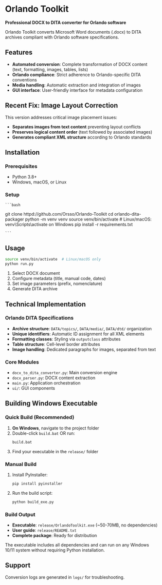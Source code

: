 # Orlando Toolkit

**Professional DOCX to DITA converter for Orlando software**

Orlando Toolkit converts Microsoft Word documents (.docx) to DITA archives compliant with Orlando software specifications.

## Features

- **Automated conversion**: Complete transformation of DOCX content (text, formatting, images, tables, lists)
- **Orlando compliance**: Strict adherence to Orlando-specific DITA conventions
- **Media handling**: Automatic extraction and integration of images
- **GUI interface**: User-friendly interface for metadata configuration

## Recent Fix: Image Layout Correction

This version addresses critical image placement issues:
- **Separates images from text content** preventing layout conflicts
- **Preserves logical content order** (text followed by associated images)
- **Generates compliant XML structure** according to Orlando standards

## Installation

### Prerequisites
- Python 3.8+
- Windows, macOS, or Linux

### Setup
    ```bash
git clone httpd://github.com/Orsso/Orlando-Toolkit
cd orlando-dita-packager
    python -m venv venv
source venv/bin/activate  # Linux/macOS: venv\Scripts\activate on Windows
    pip install -r requirements.txt
    
    ```

## Usage

```bash
source venv/bin/activate  # Linux/macOS only
python run.py
``` 

1. Select DOCX document
2. Configure metadata (title, manual code, dates)
3. Set image parameters (prefix, nomenclature)
4. Generate DITA archive

## Technical Implementation

### Orlando DITA Specifications
- **Archive structure**: `DATA/topics/`, `DATA/media/`, `DATA/dtd/` organization
- **Unique identifiers**: Automatic ID assignment for all XML elements
- **Formatting classes**: Styling via `outputclass` attributes
- **Table structure**: Cell-level border attributes
- **Image handling**: Dedicated paragraphs for images, separated from text

### Core Modules
- `docx_to_dita_converter.py`: Main conversion engine
- `docx_parser.py`: DOCX content extraction
- `main.py`: Application orchestration
- `ui/`: GUI components

## Building Windows Executable

### Quick Build (Recommended)

1. **On Windows**, navigate to the project folder
2. Double-click `build.bat` OR run:
   ```cmd
   build.bat
   ```
3. Find your executable in the `release/` folder

### Manual Build

1. Install PyInstaller:
   ```cmd
   pip install pyinstaller
   ```

2. Run the build script:
   ```cmd
   python build_exe.py
   ```

### Build Output

- **Executable**: `release/OrlandoToolkit.exe` (~50-70MB, no dependencies)
- **User guide**: `release/README.txt`
- **Complete package**: Ready for distribution

The executable includes all dependencies and can run on any Windows 10/11 system without requiring Python installation.

## Support

Conversion logs are generated in `logs/` for troubleshooting.
